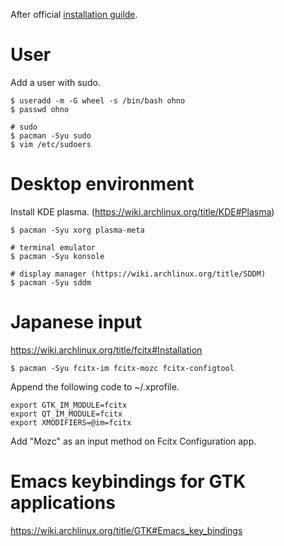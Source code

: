 After official [installation guilde](https://wiki.archlinux.org/title/installation_guide).

# User

Add a user with sudo.

```
$ useradd -m -G wheel -s /bin/bash ohno
$ passwd ohno

# sudo
$ pacman -Syu sudo
$ vim /etc/sudoers
```

# Desktop environment

Install KDE plasma. (https://wiki.archlinux.org/title/KDE#Plasma)

```
$ pacman -Syu xorg plasma-meta

# terminal emulator
$ pacman -Syu konsole

# display manager (https://wiki.archlinux.org/title/SDDM)
$ pacman -Syu sddm
```

# Japanese input

https://wiki.archlinux.org/title/fcitx#Installation

```
$ pacman -Syu fcitx-im fcitx-mozc fcitx-configtool
```

Append the following code to ~/.xprofile.

```
export GTK_IM_MODULE=fcitx
export QT_IM_MODULE=fcitx
export XMODIFIERS=@im=fcitx
```

Add "Mozc" as an input method on Fcitx Configuration app.

# Emacs keybindings for GTK applications

https://wiki.archlinux.org/title/GTK#Emacs_key_bindings
